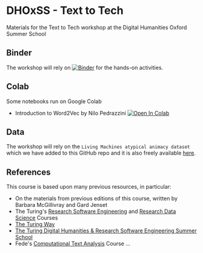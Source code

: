 # DHOxSS - Text to Tech
Materials for the Text to Tech workshop at the Digital Humanities Oxford Summer School

## Binder

The workshop will rely on [![Binder](https://mybinder.org/badge_logo.svg)](https://mybinder.org/v2/gh/Living-with-machines/dhoxss-text2tech/dev) for the hands-on activities.

## Colab

Some notebooks run on Google Colab

- Introduction to Word2Vec by Nilo Pedrazzini [![Open In Colab](https://colab.research.google.com/assets/colab-badge.svg)](https://colab.research.google.com/github/Living-with-machines/dhoxss-text2tech/blob/dev/Sessions/word2vec_dhoxss.ipynb)

## Data

The workshop will rely on the  `Living Machines atypical animacy dataset` which we have added to this GitHub repo and it is also freely available [here](https://bl.iro.bl.uk/concern/datasets/323177af-6081-4e93-8aaf-7932ca4a390a?locale=en).


## References

This course is based upon many previous resources, in particular:

- On the materials from previous editions of this course, written by Barbara McGillivray and Gard Jenset 
- The Turing's [Research Software Engineering](https://alan-turing-institute.github.io/rse-course/html/index.html) and [Research Data Science](https://alan-turing-institute.github.io/rds-course/index.html) Courses
- [The Turing Way](https://the-turing-way.netlify.app/welcome)
- [The Turing Digital Humanities & Research Software Engineering Summer School](https://github.com/alan-turing-institute/DH-RSE-Summer-School)
- Fede's [Computational Text Analysis](https://federiconannidotcom.wordpress.com/computational-text-analysis/) Course
...
